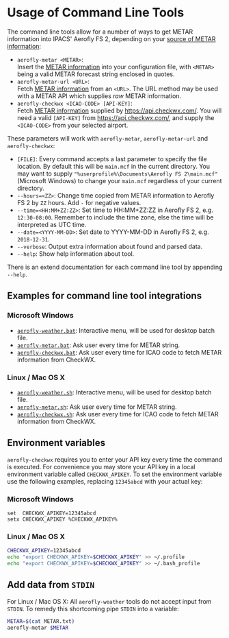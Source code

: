Usage of Command Line Tools
==================

The command line tools allow for a number of ways to get METAR information into IPACS' Aerofly FS 2, depending on your [source of METAR information](./metar.md):

* `aerofly-metar <METAR>`:  
  Insert the [METAR information](./metar.md) into your configuration file, with `<METAR>` being a valid METAR forecast string enclosed in quotes.
* `aerofly-metar-url <URL>`:  
  Fetch [METAR information](./metar.md) from an `<URL>`. The URL method may be used with a METAR API which supplies _raw_ METAR information.
* `aerofly-checkwx <ICAO-CODE> [API-KEY]`:  
  Fetch [METAR information](./metar.md) supplied by https://api.checkwx.com/. You will need a valid `[API-KEY]` from https://api.checkwx.com/, and supply the `<ICAO-CODE>` from your selected airport.

These parameters will work with `aerofly-metar`, `aerofly-metar-url` and `aerofly-checkwx`:

* `[FILE]`: Every command accepts a last parameter to specify the file location. By default this will be `main.mcf` in the current directory. You may want to supply `"%userprofile%\Documents\Aerofly FS 2\main.mcf"` (Microsoft Windows) to change your `main.mcf` regardless of your current directory.
* `--hours=<ZZ>`: Change time copied from METAR information to Aerofly FS 2 by `ZZ` hours. Add `-` for negative values.
* `--time=<HH:MM+ZZ:ZZ>`: Set time to HH:MM+ZZ:ZZ in Aerofly FS 2, e.g. `12:30-08:00`. Remember to include the time zone, else the time will be interpreted as UTC time.
* `--date=<YYYY-MM-DD>`: Set date to YYYY-MM-DD in Aerofly FS 2, e.g. `2018-12-31`.
* `--verbose`: Output extra information about found and parsed data.
* `--help`: Show help information about tool.

There is an extend documentation for each command line tool by appending `--help`.

Examples for command line tool integrations
-------------------------------------------

### Microsoft Windows

* [`aerofly-weather.bat`](aerofly-weather.bat): Interactive menu, will be used for desktop batch file.
* [`aerofly-metar.bat`](aerofly-metar.bat): Ask user every time for METAR string.
* [`aerofly-checkwx.bat`](aerofly-checkwx.bat): Ask user every time for ICAO code to fetch METAR information from CheckWX.

### Linux / Mac OS X

* [`aerofly-weather.sh`](aerofly-weather.sh): Interactive menu, will be used for desktop batch file.
* [`aerofly-metar.sh`](aerofly-metar.sh): Ask user every time for METAR string.
* [`aerofly-checkwx.sh`](aerofly-checkwx.sh): Ask user every time for ICAO code to fetch METAR information from CheckWX.

Environment variables
---------------------

`aerofly-checkwx` requires you to enter your API key every time the command is executed. For convenience you may store your API key in a local environment variable called `CHECKWX_APIKEY`. To set the environment variable use the following examples, replacing `12345abcd` with your actual key:

### Microsoft Windows

```batch
set  CHECKWX_APIKEY=12345abcd
setx CHECKWX_APIKEY %CHECKWX_APIKEY%
```

### Linux / Mac OS X

```bash
CHECKWX_APIKEY=12345abcd
echo "export CHECKWX_APIKEY=$CHECKWX_APIKEY" >> ~/.profile
echo "export CHECKWX_APIKEY=$CHECKWX_APIKEY" >> ~/.bash_profile
```

Add data from `STDIN`
---------------------

For Linux / Mac OS X: All `aerofly-weather` tools do not accept input from `STDIN`. To remedy this shortcoming pipe `STDIN` into a variable:

```bash
METAR=$(cat METAR.txt)
aerofly-metar $METAR

```
